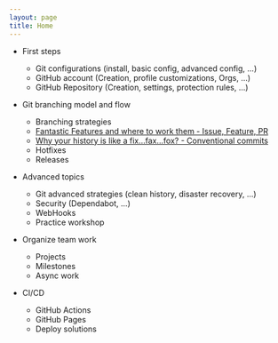 ```yaml
---
layout: page
title: Home
---
```


- First steps

  - Git configurations (install, basic config, advanced config, ...)
  - GitHub account (Creation, profile customizations, Orgs, ...)
  - GitHub Repository (Creation, settings, protection rules, ...)

- Git branching model and flow

  - Branching strategies
  - [Fantastic Features and where to work them - Issue, Feature, PR](/docs/en/issue-pr-branch.md)
  - [Why your history is like a fix...fax...fox? - Conventional commits](/docs/en/conventional-commits.md)
  - Hotfixes
  - Releases

- Advanced topics

  - Git advanced strategies (clean history, disaster recovery, ...)
  - Security (Dependabot, ...)
  - WebHooks
  - Practice workshop

- Organize team work

  - Projects
  - Milestones
  - Async work

- CI/CD

  - GitHub Actions
  - GitHub Pages
  - Deploy solutions
